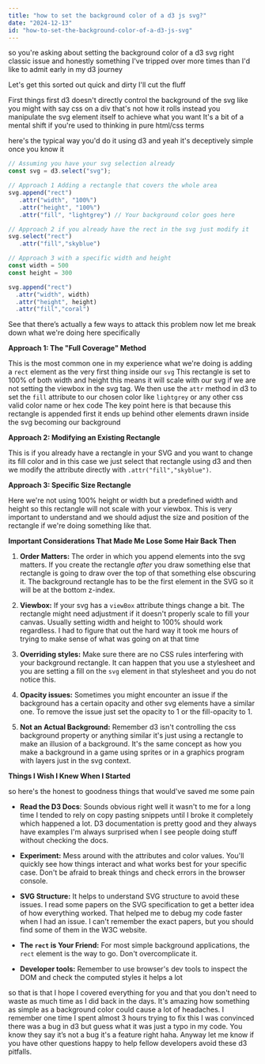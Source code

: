 ```yaml
---
title: "how to set the background color of a d3 js svg?"
date: "2024-12-13"
id: "how-to-set-the-background-color-of-a-d3-js-svg"
---
```


so you're asking about setting the background color of a d3 svg right classic issue and honestly something I've tripped over more times than I'd like to admit early in my d3 journey

Let's get this sorted out quick and dirty I'll cut the fluff

First things first d3 doesn't directly control the background of the svg like you might with say css on a div that's not how it rolls instead you manipulate the svg element itself to achieve what you want It's a bit of a mental shift if you're used to thinking in pure html/css terms

 here's the typical way you'd do it using d3 and yeah it's deceptively simple once you know it

```javascript
// Assuming you have your svg selection already
const svg = d3.select("svg");

// Approach 1 Adding a rectangle that covers the whole area
svg.append("rect")
   .attr("width", "100%")
   .attr("height", "100%")
   .attr("fill", "lightgrey") // Your background color goes here

// Approach 2 if you already have the rect in the svg just modify it
svg.select("rect")
   .attr("fill","skyblue")

// Approach 3 with a specific width and height
const width = 500
const height = 300

svg.append("rect")
  .attr("width", width)
  .attr("height", height)
  .attr("fill","coral")

```

See that there’s actually a few ways to attack this problem now let me break down what we're doing here specifically

**Approach 1:  The "Full Coverage" Method**

This is the most common one in my experience what we're doing is adding a `rect` element as the very first thing inside our `svg` This rectangle is set to 100% of both width and height this means it will scale with our svg if we are not setting the viewbox in the svg tag. We then use the `attr` method in d3 to set the `fill` attribute to our chosen color like `lightgrey` or any other css valid color name or hex code The key point here is that because this rectangle is appended first it ends up behind other elements drawn inside the svg becoming our background

**Approach 2: Modifying an Existing Rectangle**

This is if you already have a rectangle in your SVG and you want to change its fill color and in this case we just select that rectangle using d3 and then we modify the attribute directly with `.attr("fill","skyblue")`.

**Approach 3: Specific Size Rectangle**

Here we're not using 100% height or width but a predefined width and height so this rectangle will not scale with your viewbox. This is very important to understand and we should adjust the size and position of the rectangle if we're doing something like that.

**Important Considerations That Made Me Lose Some Hair Back Then**

1.  **Order Matters:** The order in which you append elements into the svg matters.  If you create the rectangle *after* you draw something else that rectangle is going to draw over the top of that something else obscuring it. The background rectangle has to be the first element in the SVG so it will be at the bottom z-index.

2.  **Viewbox:**  If your svg has a `viewBox` attribute things change a bit. The rectangle might need adjustment if it doesn't properly scale to fill your canvas. Usually setting width and height to 100% should work regardless. I had to figure that out the hard way it took me hours of trying to make sense of what was going on at that time

3. **Overriding styles:** Make sure there are no CSS rules interfering with your background rectangle. It can happen that you use a stylesheet and you are setting a fill on the `svg` element in that stylesheet and you do not notice this.

4. **Opacity issues:** Sometimes you might encounter an issue if the background has a certain opacity and other svg elements have a similar one. To remove the issue just set the opacity to 1 or the fill-opacity to 1.

5.  **Not an Actual Background:** Remember d3 isn't controlling the css background property or anything similar it's just using a rectangle to make an illusion of a background. It's the same concept as how you make a background in a game using sprites or in a graphics program with layers just in the svg context.

**Things I Wish I Knew When I Started**

 so here's the honest to goodness things that would've saved me some pain

*   **Read the D3 Docs**: Sounds obvious right well it wasn't to me for a long time I tended to rely on copy pasting snippets until I broke it completely which happened a lot. D3 documentation is pretty good and they always have examples I'm always surprised when I see people doing stuff without checking the docs.

*   **Experiment:** Mess around with the attributes and color values. You'll quickly see how things interact and what works best for your specific case. Don't be afraid to break things and check errors in the browser console.

*   **SVG Structure:** It helps to understand SVG structure to avoid these issues. I read some papers on the SVG specification to get a better idea of how everything worked. That helped me to debug my code faster when I had an issue. I can't remember the exact papers, but you should find some of them in the W3C website.

*   **The `rect` is Your Friend:** For most simple background applications, the `rect` element is the way to go. Don't overcomplicate it.

*   **Developer tools:** Remember to use browser's dev tools to inspect the DOM and check the computed styles it helps a lot

 so that is that I hope I covered everything for you and that you don't need to waste as much time as I did back in the days. It's amazing how something as simple as a background color could cause a lot of headaches. I remember one time I spent almost 3 hours trying to fix this I was convinced there was a bug in d3 but guess what it was just a typo in my code. You know they say it’s not a bug it's a feature right haha. Anyway let me know if you have other questions happy to help fellow developers avoid these d3 pitfalls.
